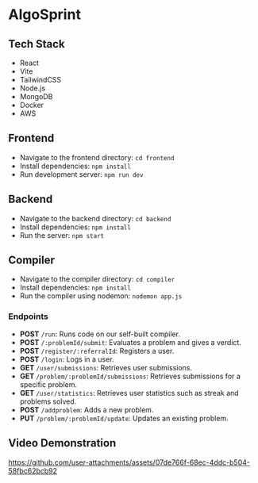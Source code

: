 # AlgoSprint

## Tech Stack
- React
- Vite
- TailwindCSS
- Node.js
- MongoDB
- Docker
- AWS

## Frontend
- Navigate to the frontend directory: `cd frontend`
- Install dependencies: `npm install`
- Run development server: `npm run dev`

## Backend
- Navigate to the backend directory: `cd backend`
- Install dependencies: `npm install`
- Run the server: `npm start`

## Compiler
- Navigate to the compiler directory: `cd compiler`
- Install dependencies: `npm install`
- Run the compiler using nodemon: `nodemon app.js`

### Endpoints
- **POST** `/run`: Runs code on our self-built compiler.
- **POST** `/:problemId/submit`: Evaluates a problem and gives a verdict.
- **POST** `/register/:referralId`: Registers a user.
- **POST** `/login`: Logs in a user.
- **GET** `/user/submissions`: Retrieves user submissions.
- **GET** `/problem/:problemId/submissions`: Retrieves submissions for a specific problem.
- **GET** `/user/statistics`: Retrieves user statistics such as streak and problems solved.
- **POST** `/addproblem`: Adds a new problem.
- **PUT** `/problem/:problemId/update`: Updates an existing problem.

## Video Demonstration
https://github.com/user-attachments/assets/07de766f-68ec-4ddc-b504-58fbc62bcb92
